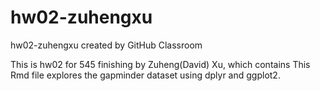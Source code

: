 # hw02-zuhengxu
hw02-zuhengxu created by GitHub Classroom

This is hw02 for 545 finishing by Zuheng(David) Xu, which contains This Rmd file explores the gapminder dataset using dplyr and ggplot2.
